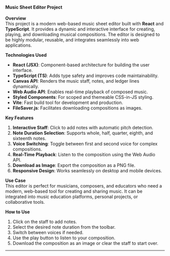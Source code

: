 #### Music Sheet Editor Project

**Overview**  
This project is a modern web-based music sheet editor built with **React** and **TypeScript**. It provides a dynamic and interactive interface for creating, playing, and downloading musical compositions. The editor is designed to be highly modular, reusable, and integrates seamlessly into web applications.

**Technologies Used**  
- **React (JSX)**: Component-based architecture for building the user interface.  
- **TypeScript (TS)**: Adds type safety and improves code maintainability.  
- **Canvas API**: Renders the music staff, notes, and ledger lines dynamically.  
- **Web Audio API**: Enables real-time playback of composed music.  
- **Styled Components**: For scoped and themeable CSS-in-JS styling.  
- **Vite**: Fast build tool for development and production.  
- **FileSaver.js**: Facilitates downloading compositions as images.  

**Key Features**  
1. **Interactive Staff**: Click to add notes with automatic pitch detection.  
2. **Note Duration Selection**: Supports whole, half, quarter, eighth, and sixteenth notes.  
3. **Voice Switching**: Toggle between first and second voice for complex compositions.  
4. **Real-Time Playback**: Listen to the composition using the Web Audio API.  
5. **Download as Image**: Export the composition as a PNG file.  
6. **Responsive Design**: Works seamlessly on desktop and mobile devices.  

**Use Case**  
This editor is perfect for musicians, composers, and educators who need a modern, web-based tool for creating and sharing music. It can be integrated into music education platforms, personal projects, or collaborative tools.  

**How to Use**  
1. Click on the staff to add notes.  
2. Select the desired note duration from the toolbar.  
3. Switch between voices if needed.  
4. Use the play button to listen to your composition.  
5. Download the composition as an image or clear the staff to start over.  

---
